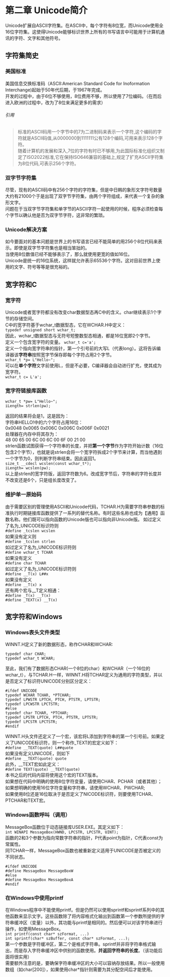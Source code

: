 # 第二章 Unicode简介
Unicode扩展自ASCII字符集。在ASCII中，每个字符有8位宽，而Unicode使用全16位字符集。这使得Unicode能够标识世界上所有的书写语言中可能用于计算机通讯的字符、文字和其他符号。  
## 字符集简史
### 美国标准
美国信息交换标准码（ASCII:American Standard Code for Inoformation Interchange)起始于50年代后期，于1967年完成。  
开发的过程中，由于6位不够使用，8位费用不够，所以使用了7位编码。（在而后进入欧洲的过程中，改为了8位来满足更多的需求）  
###### 引用
> 标准的ASCII码用一个字节中的7为二进制码来表示一个字符,这个编码的字符就是ASCII码值,从0000000到1111111公有128个编码,可用来表示128个字符。  
> 随着计算机的发展和深入,7位的字符有时已不够用,为此国际标准化组织又制定了ISO2022标准,它在保持ISO646兼容的基础上,规定了扩充ASCII字符集为8位代码,可表示256个字符。  
### 双字节字符集
尽管，现有的ASCII码中有256个字符的字符集，但是中日韩的象形文字符号数量大约有21000个于是出现了双字节字符集，由两个字符组成，来代表一个复杂的象形文字。  
问题在于当双字节字符集和单字节的ASCII字符一起使用的时候，程序必须检查每个字节以确认他是否为双字节字符，这非常的繁琐。  
### Unicode解决方案
如今要面对的基本问题是世界上的书写语言已经不能简单的用256个8位代码来表示。即使是双字节字符集也是相当笨拙的。  
当使用8位数值已经不能够表示了，那么就使用更宽的值如16位。  
Unicode是统一的16位系统，这样就允许表示65536个字符。这对目前世界上使用的文字、符号等等是很充裕的。
## 宽字符和C
### 宽字符
Unicode或者宽字符都没有改变char数据型态再C中的含义。char继续表示1个字节的存储空间。  
C中的宽字符基于wchar_t数据型态，它在WCHAR.H中定义：  
`typedef unsigned short wchar_t;`  
因此，wchar_t数据型态与无符号短整数型态相通，都是16位宽即2个字节。  
定义一个包含宽字符的变量。
`wchar_t c='a';`  
定义一个指向宽字符串的指针，第一个引号前的大写L（代表long）。这将告诉编译器该**字符串**按照宽字节保存即每个字符占用2个字节。  
`wchar_t *p= L"Hello~";`  
可以在**单个字符**文字前使用L，但是不必要，C编译器会自动进行扩充，使其成为宽字符。  
`wchar_t c= L'a';`  
### 宽字符链接库函数
```
wchar_t *pw= L"Hello~";  
iLength= strlen(pw);  
```   
返回的结果将会是1，这是因为：  
字符串HELLO!中的六个字符占用16位：  
0x0048 0x0065 0x006C 0x006C 0x006F 0x0021  
处理器在内存中将其存为：  
48 00 65 00 6C 00 6C 00 6F 00 21 00  
strlen函数试图获得一个字符串的长度，并把**第一个字节**作为字符开始计数（16位包含2个字节），也就是说strlen会将一个宽字符拆成2个字节来计算，而当他遇到一个字节为0，则判断字符串结束。因此返回1。  
`size_t __cdecl wcslen(const wchar_t*);`  
`iLength= wcslen(pw);`  
以上是strlen的宽字符版，返回字符数为6。改成宽字节后，字符串的字符长度并不改变还是6个，只是组长度改变了。  
### 维护单一原始码
由于需要区别的管理使用ASCII和Unicode代码，TCHAR.H为需要字符串参数的标准执行时期链接库函数提供了一系列的替代名称。有时这些名称也成为【通用】函数名称。他们既可以指向函数的Unicode版也可以指向非Unicode版。
如过定义了名为_UNICODE标识符则  
`#define _tcslen wcslen`  
如果没有定义则  
`#define _tcslen strlen`  
如过定义了名为_UNICODE标识符则  
`#define wchar_t TCHAR`  
如果没有定义  
`#define char TCHAR`  
如过定义了名为_UNICODE标识符则  
`#define __T(x) L##x`  
如果没有定义  
`#define __T(x) x`  
还有两个宏与__T定义相通：    
`#define _T(x) __T(x)`  
`#define _TEXT(x) __T(x)`  
## 宽字符和Windows
### Windows表头文件类型
WINNT.H定义了新的数据形态，称作CHAR和WCHAR:  
```
typedef char CHAR;   
typedef wchar_t WCHAR;  
```  
至此，我们有了数据形态CHAR(一个8位的char）和WCHAR（一个16位的wchar_t），与TCHAR.H一样，WINNT.H将TCHAR定义为通用的字符类型，并以是否定义了标识符UNICODE分别区分定义：  
```
#ifdef UNICODE  
typedef WCHAR TCHAR, *PTCHAR;   
typedef LPWSTR LPTCH, PTCH, PTSTR, LPTSTR;   
typedef LPCWSTR LPCTSTR;  
#else  
typedef char TCHAR, *PTCHAR;  
typedef LPSTR LPTCH, PTCH, PTSTR, LPTSTR;  
typedef LPCSTR LPCTSTR;  
#endif  
```  
   
WINNT.H头文件还定义了一个宏，该宏将L添加到字符串的第一个引号前。如果定义了UNICODE标识符，则一个称作_TEXT的宏定义如下：  
`#define __TEXT(quote) L##quote`   
如果没有定义UNICODE，则如下  
`#define __TEXT(quote) quote`  
此外，__TEXT宏如此定义：  
`#define TEXT(quote) __TEXT(quote)`   
本书之后的代码内容将使用这个宏的TEXT版本。  
如果想在代码中明确的使用8位字符变量，请使用CHAR、PCHAR（或者其他）；  
如果想明确的使用16位字符变量和字符串，请使用WCHAR、PWCHAR;  
如果使用8位还是16位取决于是否定义了NICODE标识符，则要使用TCHAR、PTCHAR和TEXT宏。  
### Windows函数呼叫（调用）
MessageBox函数位于动态链接库USER.EXE。其定义如下：  
`int WINAPI MessageBox(HWND, LPCSTR, LPCSTR, UINT);`  
函数的2和3个参数为指向常数字符串的指针，P代表point为指针，C代表const为常属性。  
同TCHAR一样，MessageBox函数也被重新定义适用于UNICODE是否被定义的不同状态。   
```
#ifdef UNICODE  
#define MessageBox MessageBoxW  
#else  
#define MessageBox MessageBoxA  
#endif   
```  
### 在Windows中使用printf
在Windows程序中不能使用printf。但是仍然可以使用sprintf和sprintf系列中的其他函数来显示文字。这些函数除了将内容格式化输出到函数第一个参数所提供的字符串缓冲区（变量）以外，其功能与printf是相同的。然后便可以对该字符串进行操作，如使用MessageBox。  
`int printf(const char* szFormat, ...)`  
`int sprintf(char* szBuffer, const char* szFormat, ...);`  
第一个参数是字符缓冲区，第二个是格式字符串。sprintf并非将字符串格式输出，而是存入字符串缓冲区中供别的函数使用。**并返回字符串的长度**。（该功能后面将很实用）   
需要额外注意的是，要确保字符串缓冲区的大小可以容纳存放结果。所以一般使用数组（如char[200]），如果使用char*指针则需要为其分配空间后才能使用。